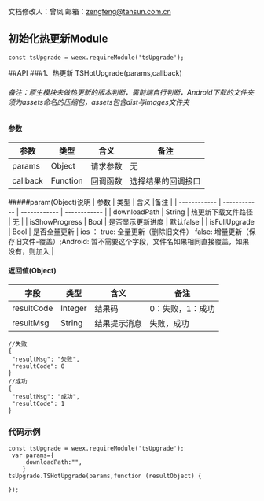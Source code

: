 文档修改人：曾凤
邮箱：zengfeng@tansun.com.cn
## 初始化热更新Module
````
const tsUpgrade = weex.requireModule('tsUpgrade');
````
##API
###1、热更新
TSHotUpgrade(params,callback)
###### 备注：原生模块未做热更新的版本判断，需前端自行判断，Android下载的文件夹须为assets命名的压缩包，assets包含dist与images文件夹
#### 参数
|  参数 | 类型  | 含义  |备注 |
| ------------ | ------------ | ------------ | ------------ |
| params  |  Object | 请求参数  | 无 |
| callback  |  Function | 回调函数  | 选择结果的回调接口 |

#####param(Object)说明
|  参数 | 类型  | 含义  |备注 |
| ------------ | ------------ | ------------ | ------------ |
| downloadPath  |  String | 热更新下载文件路径  | 无  |
| isShowProgress  |  Bool | 是否显示更新进度  | 默认false  |
| isFullUpgrade  |  Bool | 是否全量更新  | ios ： true: 全量更新（删除旧文件） false: 增量更新（保存旧文件-覆盖）;Android: 暂不需要这个字段，文件名如果相同直接覆盖，如果没有，则加入 |

#### 返回值(Object)
|  字段 | 类型  | 含义  |备注 |
| ------------ | ------------ | ------------ | ------------ |
| resultCode  | Integer  | 结果码  |   0：失败，1：成功 |
| resultMsg  |  String | 结果提示消息  |  失败，成功 |


````
//失败
{
 "resultMsg": "失败",
 "resultCode": 0
}
//成功
{
 "resultMsg": "成功",
 "resultCode": 1
}
````

### 代码示例
````
const tsUpgrade = weex.requireModule('tsUpgrade');
 var params={
     downloadPath:"",
    }
tsUpgrade.TSHotUpgrade(params,function (resultObject) {

});
````
